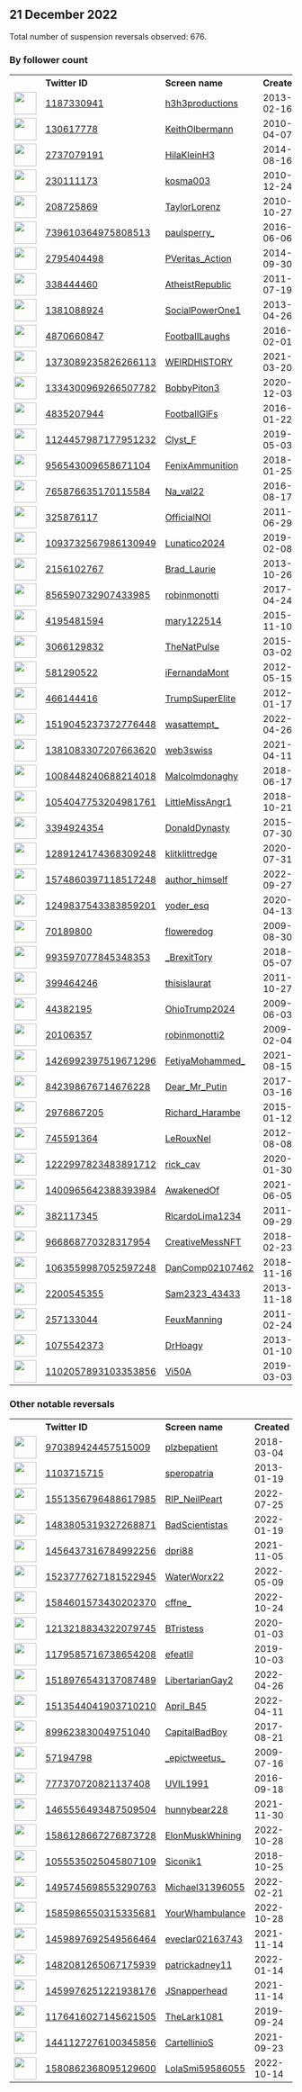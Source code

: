 
## 21 December 2022
Total number of suspension reversals observed: 676.

### By follower count
<table><tr><th></th><th align="left">Twitter ID</th><th align="left">Screen name</th>
<th align="left">Created</th><th align="left">Status</th><th align="left">Suspended</th><th align="left">Followers</th>
<tr><td><a href="https://pbs.twimg.com/profile_images/1605918138943426561/lEsaToOa_normal.jpg"><img src="https://pbs.twimg.com/profile_images/1605918138943426561/lEsaToOa_normal.jpg" width="40px" height="40px" align="center"/></a></td><td><a href="https://twitter.com/intent/user?user_id=1187330941">1187330941</a></td><td><a href="https://twitter.com/h3h3productions">h3h3productions</a></td><td>2013-02-16</td><td align="center">✔️</td><td>2022-11-07</td><td>2328583</td></tr>
<tr><td><a href="https://pbs.twimg.com/profile_images/1594567053062684672/wAvSdewm_normal.jpg"><img src="https://pbs.twimg.com/profile_images/1594567053062684672/wAvSdewm_normal.jpg" width="40px" height="40px" align="center"/></a></td><td><a href="https://twitter.com/intent/user?user_id=130617778">130617778</a></td><td><a href="https://twitter.com/KeithOlbermann">KeithOlbermann</a></td><td>2010-04-07</td><td align="center">✔️</td><td>2022-12-16</td><td>994541</td></tr>
<tr><td><a href="https://pbs.twimg.com/profile_images/1330319461858074628/2ryPKRBZ_normal.jpg"><img src="https://pbs.twimg.com/profile_images/1330319461858074628/2ryPKRBZ_normal.jpg" width="40px" height="40px" align="center"/></a></td><td><a href="https://twitter.com/intent/user?user_id=2737079191">2737079191</a></td><td><a href="https://twitter.com/HilaKleinH3">HilaKleinH3</a></td><td>2014-08-16</td><td align="center">✔️</td><td>2022-11-18</td><td>936381</td></tr>
<tr><td><a href="https://pbs.twimg.com/profile_images/1632608347/CMYK_normal.gif"><img src="https://pbs.twimg.com/profile_images/1632608347/CMYK_normal.gif" width="40px" height="40px" align="center"/></a></td><td><a href="https://twitter.com/intent/user?user_id=230111173">230111173</a></td><td><a href="https://twitter.com/kosma003">kosma003</a></td><td>2010-12-24</td><td align="center"></td><td>2022-12-20</td><td>524488</td></tr>
<tr><td><a href="https://pbs.twimg.com/profile_images/1487520401731174404/SwXwcxuH_normal.jpg"><img src="https://pbs.twimg.com/profile_images/1487520401731174404/SwXwcxuH_normal.jpg" width="40px" height="40px" align="center"/></a></td><td><a href="https://twitter.com/intent/user?user_id=208725869">208725869</a></td><td><a href="https://twitter.com/TaylorLorenz">TaylorLorenz</a></td><td>2010-10-27</td><td align="center">✔️</td><td>2022-12-18</td><td>355787</td></tr>
<tr><td><a href="https://pbs.twimg.com/profile_images/739632272865951744/yVceRI-w_normal.jpg"><img src="https://pbs.twimg.com/profile_images/739632272865951744/yVceRI-w_normal.jpg" width="40px" height="40px" align="center"/></a></td><td><a href="https://twitter.com/intent/user?user_id=739610364975808513">739610364975808513</a></td><td><a href="https://twitter.com/paulsperry_">paulsperry_</a></td><td>2016-06-06</td><td align="center"></td><td></td><td>336010</td></tr>
<tr><td><a href="https://pbs.twimg.com/profile_images/1605599804653961216/-a0DZqUR_normal.jpg"><img src="https://pbs.twimg.com/profile_images/1605599804653961216/-a0DZqUR_normal.jpg" width="40px" height="40px" align="center"/></a></td><td><a href="https://twitter.com/intent/user?user_id=2795404498">2795404498</a></td><td><a href="https://twitter.com/PVeritas_Action">PVeritas_Action</a></td><td>2014-09-30</td><td align="center"></td><td></td><td>207415</td></tr>
<tr><td><a href="https://pbs.twimg.com/profile_images/1301935830806810627/NkgrB8Xy_normal.jpg"><img src="https://pbs.twimg.com/profile_images/1301935830806810627/NkgrB8Xy_normal.jpg" width="40px" height="40px" align="center"/></a></td><td><a href="https://twitter.com/intent/user?user_id=338444460">338444460</a></td><td><a href="https://twitter.com/AtheistRepublic">AtheistRepublic</a></td><td>2011-07-19</td><td align="center"></td><td>2022-04-01</td><td>133622</td></tr>
<tr><td><a href="https://pbs.twimg.com/profile_images/499778021193048064/eCPbrnvH_normal.jpeg"><img src="https://pbs.twimg.com/profile_images/499778021193048064/eCPbrnvH_normal.jpeg" width="40px" height="40px" align="center"/></a></td><td><a href="https://twitter.com/intent/user?user_id=1381088924">1381088924</a></td><td><a href="https://twitter.com/SocialPowerOne1">SocialPowerOne1</a></td><td>2013-04-26</td><td align="center"></td><td></td><td>130885</td></tr>
<tr><td><a href="https://pbs.twimg.com/profile_images/1083821476371972101/5GSFko1N_normal.jpg"><img src="https://pbs.twimg.com/profile_images/1083821476371972101/5GSFko1N_normal.jpg" width="40px" height="40px" align="center"/></a></td><td><a href="https://twitter.com/intent/user?user_id=4870660847">4870660847</a></td><td><a href="https://twitter.com/FootbalILaughs">FootbalILaughs</a></td><td>2016-02-01</td><td align="center"></td><td>2022-07-03</td><td>99358</td></tr>
<tr><td><a href="https://pbs.twimg.com/profile_images/1383633166477381639/skyWrsUQ_normal.jpg"><img src="https://pbs.twimg.com/profile_images/1383633166477381639/skyWrsUQ_normal.jpg" width="40px" height="40px" align="center"/></a></td><td><a href="https://twitter.com/intent/user?user_id=1373089235826266113">1373089235826266113</a></td><td><a href="https://twitter.com/WElRDHISTORY">WElRDHISTORY</a></td><td>2021-03-20</td><td align="center"></td><td></td><td>90222</td></tr>
<tr><td><a href="https://pbs.twimg.com/profile_images/1606836378968408064/kKiB2cv0_normal.jpg"><img src="https://pbs.twimg.com/profile_images/1606836378968408064/kKiB2cv0_normal.jpg" width="40px" height="40px" align="center"/></a></td><td><a href="https://twitter.com/intent/user?user_id=1334300969266507782">1334300969266507782</a></td><td><a href="https://twitter.com/BobbyPiton3">BobbyPiton3</a></td><td>2020-12-03</td><td align="center"></td><td></td><td>82107</td></tr>
<tr><td><a href="https://pbs.twimg.com/profile_images/1083804456922292224/8HJyG1GZ_normal.jpg"><img src="https://pbs.twimg.com/profile_images/1083804456922292224/8HJyG1GZ_normal.jpg" width="40px" height="40px" align="center"/></a></td><td><a href="https://twitter.com/intent/user?user_id=4835207944">4835207944</a></td><td><a href="https://twitter.com/FootbaIlGlFs">FootbaIlGlFs</a></td><td>2016-01-22</td><td align="center"></td><td>2022-06-28</td><td>76277</td></tr>
<tr><td><a href="https://pbs.twimg.com/profile_images/1433792342033580032/h6B0TdmV_normal.jpg"><img src="https://pbs.twimg.com/profile_images/1433792342033580032/h6B0TdmV_normal.jpg" width="40px" height="40px" align="center"/></a></td><td><a href="https://twitter.com/intent/user?user_id=1124457987177951232">1124457987177951232</a></td><td><a href="https://twitter.com/Clyst_F">Clyst_F</a></td><td>2019-05-03</td><td align="center"></td><td>2022-08-19</td><td>71939</td></tr>
<tr><td><a href="https://pbs.twimg.com/profile_images/1010354868379365376/iq5Oy5oS_normal.jpg"><img src="https://pbs.twimg.com/profile_images/1010354868379365376/iq5Oy5oS_normal.jpg" width="40px" height="40px" align="center"/></a></td><td><a href="https://twitter.com/intent/user?user_id=956543009658671104">956543009658671104</a></td><td><a href="https://twitter.com/FenixAmmunition">FenixAmmunition</a></td><td>2018-01-25</td><td align="center"></td><td>2022-06-10</td><td>68938</td></tr>
<tr><td><a href="https://pbs.twimg.com/profile_images/1464629469533065222/EF2MgSY5_normal.jpg"><img src="https://pbs.twimg.com/profile_images/1464629469533065222/EF2MgSY5_normal.jpg" width="40px" height="40px" align="center"/></a></td><td><a href="https://twitter.com/intent/user?user_id=765876635170115584">765876635170115584</a></td><td><a href="https://twitter.com/Na_val22">Na_val22</a></td><td>2016-08-17</td><td align="center"></td><td>2022-08-03</td><td>60795</td></tr>
<tr><td><a href="https://pbs.twimg.com/profile_images/2940927836/8a884541d3ff0fd928fb704ea66b9d6c_normal.png"><img src="https://pbs.twimg.com/profile_images/2940927836/8a884541d3ff0fd928fb704ea66b9d6c_normal.png" width="40px" height="40px" align="center"/></a></td><td><a href="https://twitter.com/intent/user?user_id=325876117">325876117</a></td><td><a href="https://twitter.com/OfficialNOI">OfficialNOI</a></td><td>2011-06-29</td><td align="center"></td><td></td><td>59936</td></tr>
<tr><td><a href="https://pbs.twimg.com/profile_images/1627855877158973442/fnS8y3sc_normal.jpg"><img src="https://pbs.twimg.com/profile_images/1627855877158973442/fnS8y3sc_normal.jpg" width="40px" height="40px" align="center"/></a></td><td><a href="https://twitter.com/intent/user?user_id=1093732567986130949">1093732567986130949</a></td><td><a href="https://twitter.com/Lunatico2024">Lunatico2024</a></td><td>2019-02-08</td><td align="center"></td><td></td><td>58504</td></tr>
<tr><td><a href="https://pbs.twimg.com/profile_images/378800000648592617/002162b8c96a9b0fdafb491a42014f38_normal.jpeg"><img src="https://pbs.twimg.com/profile_images/378800000648592617/002162b8c96a9b0fdafb491a42014f38_normal.jpeg" width="40px" height="40px" align="center"/></a></td><td><a href="https://twitter.com/intent/user?user_id=2156102767">2156102767</a></td><td><a href="https://twitter.com/Brad_Laurie">Brad_Laurie</a></td><td>2013-10-26</td><td align="center"></td><td>2022-12-18</td><td>56745</td></tr>
<tr><td><a href="https://pbs.twimg.com/profile_images/1185749161230176258/LS6lqELA_normal.jpg"><img src="https://pbs.twimg.com/profile_images/1185749161230176258/LS6lqELA_normal.jpg" width="40px" height="40px" align="center"/></a></td><td><a href="https://twitter.com/intent/user?user_id=856590732907433985">856590732907433985</a></td><td><a href="https://twitter.com/robinmonotti">robinmonotti</a></td><td>2017-04-24</td><td align="center"></td><td></td><td>55394</td></tr>
<tr><td><a href="https://pbs.twimg.com/profile_images/701428213369573376/5wCrPo3m_normal.jpg"><img src="https://pbs.twimg.com/profile_images/701428213369573376/5wCrPo3m_normal.jpg" width="40px" height="40px" align="center"/></a></td><td><a href="https://twitter.com/intent/user?user_id=4195481594">4195481594</a></td><td><a href="https://twitter.com/mary122514">mary122514</a></td><td>2015-11-10</td><td align="center"></td><td>2022-11-09</td><td>53249</td></tr>
<tr><td><a href="https://pbs.twimg.com/profile_images/1298288254786183169/3ULFmdyV_normal.jpg"><img src="https://pbs.twimg.com/profile_images/1298288254786183169/3ULFmdyV_normal.jpg" width="40px" height="40px" align="center"/></a></td><td><a href="https://twitter.com/intent/user?user_id=3066129832">3066129832</a></td><td><a href="https://twitter.com/TheNatPulse">TheNatPulse</a></td><td>2015-03-02</td><td align="center"></td><td></td><td>53016</td></tr>
<tr><td><a href="https://pbs.twimg.com/profile_images/1271510992103636992/Y6TyAICT_normal.jpg"><img src="https://pbs.twimg.com/profile_images/1271510992103636992/Y6TyAICT_normal.jpg" width="40px" height="40px" align="center"/></a></td><td><a href="https://twitter.com/intent/user?user_id=581290522">581290522</a></td><td><a href="https://twitter.com/iFernandaMont">iFernandaMont</a></td><td>2012-05-15</td><td align="center"></td><td>2022-12-16</td><td>48203</td></tr>
<tr><td><a href="https://pbs.twimg.com/profile_images/1606861762552336385/e-v62HrV_normal.jpg"><img src="https://pbs.twimg.com/profile_images/1606861762552336385/e-v62HrV_normal.jpg" width="40px" height="40px" align="center"/></a></td><td><a href="https://twitter.com/intent/user?user_id=466144416">466144416</a></td><td><a href="https://twitter.com/TrumpSuperElite">TrumpSuperElite</a></td><td>2012-01-17</td><td align="center"></td><td>2022-11-08</td><td>47913</td></tr>
<tr><td><a href="https://pbs.twimg.com/profile_images/1519066031658082304/Ds-ZkmbF_normal.jpg"><img src="https://pbs.twimg.com/profile_images/1519066031658082304/Ds-ZkmbF_normal.jpg" width="40px" height="40px" align="center"/></a></td><td><a href="https://twitter.com/intent/user?user_id=1519045237372776448">1519045237372776448</a></td><td><a href="https://twitter.com/wasattempt_">wasattempt_</a></td><td>2022-04-26</td><td align="center"></td><td>2022-09-21</td><td>47122</td></tr>
<tr><td><a href="https://pbs.twimg.com/profile_images/1547278302607458304/wjfLNZdW_normal.jpg"><img src="https://pbs.twimg.com/profile_images/1547278302607458304/wjfLNZdW_normal.jpg" width="40px" height="40px" align="center"/></a></td><td><a href="https://twitter.com/intent/user?user_id=1381083307207663620">1381083307207663620</a></td><td><a href="https://twitter.com/web3swiss">web3swiss</a></td><td>2021-04-11</td><td align="center"></td><td>2022-11-30</td><td>44210</td></tr>
<tr><td><a href="https://pbs.twimg.com/profile_images/1376396450691682306/S4dKCQpn_normal.jpg"><img src="https://pbs.twimg.com/profile_images/1376396450691682306/S4dKCQpn_normal.jpg" width="40px" height="40px" align="center"/></a></td><td><a href="https://twitter.com/intent/user?user_id=1008448240688214018">1008448240688214018</a></td><td><a href="https://twitter.com/Malcolmdonaghy">Malcolmdonaghy</a></td><td>2018-06-17</td><td align="center"></td><td></td><td>41838</td></tr>
<tr><td><a href="https://pbs.twimg.com/profile_images/1322861301354430469/vRlSrWDp_normal.jpg"><img src="https://pbs.twimg.com/profile_images/1322861301354430469/vRlSrWDp_normal.jpg" width="40px" height="40px" align="center"/></a></td><td><a href="https://twitter.com/intent/user?user_id=1054047753204981761">1054047753204981761</a></td><td><a href="https://twitter.com/LittleMissAngr1">LittleMissAngr1</a></td><td>2018-10-21</td><td align="center"></td><td></td><td>41055</td></tr>
<tr><td><a href="https://pbs.twimg.com/profile_images/1428770763352514562/8IgPMD2c_normal.jpg"><img src="https://pbs.twimg.com/profile_images/1428770763352514562/8IgPMD2c_normal.jpg" width="40px" height="40px" align="center"/></a></td><td><a href="https://twitter.com/intent/user?user_id=3394924354">3394924354</a></td><td><a href="https://twitter.com/DonaldDynasty">DonaldDynasty</a></td><td>2015-07-30</td><td align="center"></td><td>2022-11-17</td><td>38090</td></tr>
<tr><td><a href="https://pbs.twimg.com/profile_images/1589667135789404161/pizHhnVd_normal.png"><img src="https://pbs.twimg.com/profile_images/1589667135789404161/pizHhnVd_normal.png" width="40px" height="40px" align="center"/></a></td><td><a href="https://twitter.com/intent/user?user_id=1289124174368309248">1289124174368309248</a></td><td><a href="https://twitter.com/klitklittredge">klitklittredge</a></td><td>2020-07-31</td><td align="center"></td><td>2022-11-11</td><td>37791</td></tr>
<tr><td><a href="https://pbs.twimg.com/profile_images/1574860917275238402/q_SX_-VL_normal.jpg"><img src="https://pbs.twimg.com/profile_images/1574860917275238402/q_SX_-VL_normal.jpg" width="40px" height="40px" align="center"/></a></td><td><a href="https://twitter.com/intent/user?user_id=1574860397118517248">1574860397118517248</a></td><td><a href="https://twitter.com/author_himself">author_himself</a></td><td>2022-09-27</td><td align="center">🚫</td><td>2022-11-01</td><td>36898</td></tr>
<tr><td><a href="https://pbs.twimg.com/profile_images/1605507408863731712/pFIEbQlk_normal.jpg"><img src="https://pbs.twimg.com/profile_images/1605507408863731712/pFIEbQlk_normal.jpg" width="40px" height="40px" align="center"/></a></td><td><a href="https://twitter.com/intent/user?user_id=1249837543383859201">1249837543383859201</a></td><td><a href="https://twitter.com/yoder_esq">yoder_esq</a></td><td>2020-04-13</td><td align="center"></td><td></td><td>34323</td></tr>
<tr><td><a href="https://pbs.twimg.com/profile_images/532720545352409088/w_Bw-3ml_normal.jpeg"><img src="https://pbs.twimg.com/profile_images/532720545352409088/w_Bw-3ml_normal.jpeg" width="40px" height="40px" align="center"/></a></td><td><a href="https://twitter.com/intent/user?user_id=70189800">70189800</a></td><td><a href="https://twitter.com/floweredog">floweredog</a></td><td>2009-08-30</td><td align="center"></td><td></td><td>31659</td></tr>
<tr><td><a href="https://pbs.twimg.com/profile_images/1057042587612340224/3qm08v7J_normal.jpg"><img src="https://pbs.twimg.com/profile_images/1057042587612340224/3qm08v7J_normal.jpg" width="40px" height="40px" align="center"/></a></td><td><a href="https://twitter.com/intent/user?user_id=993597077845348353">993597077845348353</a></td><td><a href="https://twitter.com/_BrexitTory">_BrexitTory</a></td><td>2018-05-07</td><td align="center"></td><td></td><td>28295</td></tr>
<tr><td><a href="https://pbs.twimg.com/profile_images/1623813600136638464/dj6uc1st_normal.jpg"><img src="https://pbs.twimg.com/profile_images/1623813600136638464/dj6uc1st_normal.jpg" width="40px" height="40px" align="center"/></a></td><td><a href="https://twitter.com/intent/user?user_id=399464246">399464246</a></td><td><a href="https://twitter.com/thisislaurat">thisislaurat</a></td><td>2011-10-27</td><td align="center">🚫</td><td></td><td>26068</td></tr>
<tr><td><a href="https://pbs.twimg.com/profile_images/1477697455412203526/sYDhi72t_normal.jpg"><img src="https://pbs.twimg.com/profile_images/1477697455412203526/sYDhi72t_normal.jpg" width="40px" height="40px" align="center"/></a></td><td><a href="https://twitter.com/intent/user?user_id=44382195">44382195</a></td><td><a href="https://twitter.com/OhioTrump2024">OhioTrump2024</a></td><td>2009-06-03</td><td align="center"></td><td>2022-11-07</td><td>25975</td></tr>
<tr><td><a href="https://pbs.twimg.com/profile_images/1370692958819864579/1Mg9HNil_normal.jpg"><img src="https://pbs.twimg.com/profile_images/1370692958819864579/1Mg9HNil_normal.jpg" width="40px" height="40px" align="center"/></a></td><td><a href="https://twitter.com/intent/user?user_id=20106357">20106357</a></td><td><a href="https://twitter.com/robinmonotti2">robinmonotti2</a></td><td>2009-02-04</td><td align="center"></td><td></td><td>25822</td></tr>
<tr><td><a href="https://pbs.twimg.com/profile_images/1565063941667143686/r74wnUD9_normal.jpg"><img src="https://pbs.twimg.com/profile_images/1565063941667143686/r74wnUD9_normal.jpg" width="40px" height="40px" align="center"/></a></td><td><a href="https://twitter.com/intent/user?user_id=1426992397519671296">1426992397519671296</a></td><td><a href="https://twitter.com/FetiyaMohammed_">FetiyaMohammed_</a></td><td>2021-08-15</td><td align="center"></td><td>2022-09-13</td><td>24805</td></tr>
<tr><td><a href="https://pbs.twimg.com/profile_images/1553743252817420289/ZlHqzOfC_normal.jpg"><img src="https://pbs.twimg.com/profile_images/1553743252817420289/ZlHqzOfC_normal.jpg" width="40px" height="40px" align="center"/></a></td><td><a href="https://twitter.com/intent/user?user_id=842398676714676228">842398676714676228</a></td><td><a href="https://twitter.com/Dear_Mr_Putin">Dear_Mr_Putin</a></td><td>2017-03-16</td><td align="center"></td><td>2022-11-14</td><td>24709</td></tr>
<tr><td><a href="https://pbs.twimg.com/profile_images/1344776715063726080/IqBJh3hD_normal.jpg"><img src="https://pbs.twimg.com/profile_images/1344776715063726080/IqBJh3hD_normal.jpg" width="40px" height="40px" align="center"/></a></td><td><a href="https://twitter.com/intent/user?user_id=2976867205">2976867205</a></td><td><a href="https://twitter.com/Richard_Harambe">Richard_Harambe</a></td><td>2015-01-12</td><td align="center"></td><td>2022-08-03</td><td>24543</td></tr>
<tr><td><a href="https://pbs.twimg.com/profile_images/3067829308/0d7366337dcd1319017916731c184d96_normal.png"><img src="https://pbs.twimg.com/profile_images/3067829308/0d7366337dcd1319017916731c184d96_normal.png" width="40px" height="40px" align="center"/></a></td><td><a href="https://twitter.com/intent/user?user_id=745591364">745591364</a></td><td><a href="https://twitter.com/LeRouxNel">LeRouxNel</a></td><td>2012-08-08</td><td align="center"></td><td></td><td>24287</td></tr>
<tr><td><a href="https://pbs.twimg.com/profile_images/1625351634871275521/cgq9stVH_normal.jpg"><img src="https://pbs.twimg.com/profile_images/1625351634871275521/cgq9stVH_normal.jpg" width="40px" height="40px" align="center"/></a></td><td><a href="https://twitter.com/intent/user?user_id=1222997823483891712">1222997823483891712</a></td><td><a href="https://twitter.com/rick_cav">rick_cav</a></td><td>2020-01-30</td><td align="center"></td><td></td><td>23758</td></tr>
<tr><td><a href="https://pbs.twimg.com/profile_images/1400965869619105795/2wqUnVh-_normal.jpg"><img src="https://pbs.twimg.com/profile_images/1400965869619105795/2wqUnVh-_normal.jpg" width="40px" height="40px" align="center"/></a></td><td><a href="https://twitter.com/intent/user?user_id=1400965642388393984">1400965642388393984</a></td><td><a href="https://twitter.com/AwakenedOf">AwakenedOf</a></td><td>2021-06-05</td><td align="center"></td><td></td><td>22814</td></tr>
<tr><td><a href="https://pbs.twimg.com/profile_images/1432788808756604934/rF6L942f_normal.jpg"><img src="https://pbs.twimg.com/profile_images/1432788808756604934/rF6L942f_normal.jpg" width="40px" height="40px" align="center"/></a></td><td><a href="https://twitter.com/intent/user?user_id=382117345">382117345</a></td><td><a href="https://twitter.com/RlcardoLima1234">RlcardoLima1234</a></td><td>2011-09-29</td><td align="center"></td><td>2022-09-09</td><td>22760</td></tr>
<tr><td><a href="https://pbs.twimg.com/profile_images/1592362701665275904/o1eu2TLl_normal.jpg"><img src="https://pbs.twimg.com/profile_images/1592362701665275904/o1eu2TLl_normal.jpg" width="40px" height="40px" align="center"/></a></td><td><a href="https://twitter.com/intent/user?user_id=966868770328317954">966868770328317954</a></td><td><a href="https://twitter.com/CreativeMessNFT">CreativeMessNFT</a></td><td>2018-02-23</td><td align="center"></td><td>2022-12-13</td><td>21993</td></tr>
<tr><td><a href="https://pbs.twimg.com/profile_images/1243504085166424069/vNxYJTUf_normal.jpg"><img src="https://pbs.twimg.com/profile_images/1243504085166424069/vNxYJTUf_normal.jpg" width="40px" height="40px" align="center"/></a></td><td><a href="https://twitter.com/intent/user?user_id=1063559987052597248">1063559987052597248</a></td><td><a href="https://twitter.com/DanComp02107462">DanComp02107462</a></td><td>2018-11-16</td><td align="center"></td><td></td><td>21952</td></tr>
<tr><td><a href="https://pbs.twimg.com/profile_images/1364189040896008195/InAKyZ9g_normal.jpg"><img src="https://pbs.twimg.com/profile_images/1364189040896008195/InAKyZ9g_normal.jpg" width="40px" height="40px" align="center"/></a></td><td><a href="https://twitter.com/intent/user?user_id=2200545355">2200545355</a></td><td><a href="https://twitter.com/Sam2323_43433">Sam2323_43433</a></td><td>2013-11-18</td><td align="center"></td><td></td><td>21722</td></tr>
<tr><td><a href="https://pbs.twimg.com/profile_images/916697445878370305/GHOEIKlg_normal.jpg"><img src="https://pbs.twimg.com/profile_images/916697445878370305/GHOEIKlg_normal.jpg" width="40px" height="40px" align="center"/></a></td><td><a href="https://twitter.com/intent/user?user_id=257133044">257133044</a></td><td><a href="https://twitter.com/FeuxManning">FeuxManning</a></td><td>2011-02-24</td><td align="center"></td><td>2022-12-05</td><td>21398</td></tr>
<tr><td><a href="https://pbs.twimg.com/profile_images/1178499360197419009/nLDuSogM_normal.jpg"><img src="https://pbs.twimg.com/profile_images/1178499360197419009/nLDuSogM_normal.jpg" width="40px" height="40px" align="center"/></a></td><td><a href="https://twitter.com/intent/user?user_id=1075542373">1075542373</a></td><td><a href="https://twitter.com/DrHoagy">DrHoagy</a></td><td>2013-01-10</td><td align="center"></td><td></td><td>21112</td></tr>
<tr><td><a href="https://pbs.twimg.com/profile_images/1403114015010791424/5NF4QNvg_normal.jpg"><img src="https://pbs.twimg.com/profile_images/1403114015010791424/5NF4QNvg_normal.jpg" width="40px" height="40px" align="center"/></a></td><td><a href="https://twitter.com/intent/user?user_id=1102057893103353856">1102057893103353856</a></td><td><a href="https://twitter.com/Vi50A">Vi50A</a></td><td>2019-03-03</td><td align="center"></td><td></td><td>21030</td></tr>
</table>

### Other notable reversals
<table><tr><th></th><th align="left">Twitter ID</th><th align="left">Screen name</th>
<th align="left">Created</th><th align="left">Status</th><th align="left">Suspended</th><th align="left">Followers</th>
<tr><td><a href="https://pbs.twimg.com/profile_images/1556847469421400064/_qLY_AcK_normal.jpg"><img src="https://pbs.twimg.com/profile_images/1556847469421400064/_qLY_AcK_normal.jpg" width="40px" height="40px" align="center"/></a></td><td><a href="https://twitter.com/intent/user?user_id=970389424457515009">970389424457515009</a></td><td><a href="https://twitter.com/plzbepatient">plzbepatient</a></td><td>2018-03-04</td><td align="center"></td><td>2022-10-16</td><td>8313</td></tr>
<tr><td><a href="https://pbs.twimg.com/profile_images/1354244827400069121/T45A9b2B_normal.jpg"><img src="https://pbs.twimg.com/profile_images/1354244827400069121/T45A9b2B_normal.jpg" width="40px" height="40px" align="center"/></a></td><td><a href="https://twitter.com/intent/user?user_id=1103715715">1103715715</a></td><td><a href="https://twitter.com/speropatria">speropatria</a></td><td>2013-01-19</td><td align="center"></td><td>2022-03-27</td><td>3334</td></tr>
<tr><td><a href="https://pbs.twimg.com/profile_images/1559652201730957312/EsVtXwLT_normal.jpg"><img src="https://pbs.twimg.com/profile_images/1559652201730957312/EsVtXwLT_normal.jpg" width="40px" height="40px" align="center"/></a></td><td><a href="https://twitter.com/intent/user?user_id=1551356796488617985">1551356796488617985</a></td><td><a href="https://twitter.com/RIP_NeilPeart">RIP_NeilPeart</a></td><td>2022-07-25</td><td align="center"></td><td>2022-12-16</td><td>480</td></tr>
<tr><td><a href="https://pbs.twimg.com/profile_images/1483808970498355207/DjoC4hOE_normal.jpg"><img src="https://pbs.twimg.com/profile_images/1483808970498355207/DjoC4hOE_normal.jpg" width="40px" height="40px" align="center"/></a></td><td><a href="https://twitter.com/intent/user?user_id=1483805319327268871">1483805319327268871</a></td><td><a href="https://twitter.com/BadScientistas">BadScientistas</a></td><td>2022-01-19</td><td align="center"></td><td>2022-12-16</td><td>78</td></tr>
<tr><td><a href="https://pbs.twimg.com/profile_images/1547406250203291648/2YRgDKC__normal.jpg"><img src="https://pbs.twimg.com/profile_images/1547406250203291648/2YRgDKC__normal.jpg" width="40px" height="40px" align="center"/></a></td><td><a href="https://twitter.com/intent/user?user_id=1456437316784992256">1456437316784992256</a></td><td><a href="https://twitter.com/dpri88">dpri88</a></td><td>2021-11-05</td><td align="center"></td><td>2022-12-14</td><td>353</td></tr>
<tr><td><a href="https://pbs.twimg.com/profile_images/1551234267287617539/KnMugOPI_normal.jpg"><img src="https://pbs.twimg.com/profile_images/1551234267287617539/KnMugOPI_normal.jpg" width="40px" height="40px" align="center"/></a></td><td><a href="https://twitter.com/intent/user?user_id=1523777627181522945">1523777627181522945</a></td><td><a href="https://twitter.com/WaterWorx22">WaterWorx22</a></td><td>2022-05-09</td><td align="center"></td><td>2022-12-16</td><td>1071</td></tr>
<tr><td><a href="https://pbs.twimg.com/profile_images/1584602325540171776/7lJ8BEoa_normal.jpg"><img src="https://pbs.twimg.com/profile_images/1584602325540171776/7lJ8BEoa_normal.jpg" width="40px" height="40px" align="center"/></a></td><td><a href="https://twitter.com/intent/user?user_id=1584601573430202370">1584601573430202370</a></td><td><a href="https://twitter.com/cffne_">cffne_</a></td><td>2022-10-24</td><td align="center"></td><td>2022-12-17</td><td>117</td></tr>
<tr><td><a href="https://pbs.twimg.com/profile_images/1552244261718036482/QZN7uoVZ_normal.jpg"><img src="https://pbs.twimg.com/profile_images/1552244261718036482/QZN7uoVZ_normal.jpg" width="40px" height="40px" align="center"/></a></td><td><a href="https://twitter.com/intent/user?user_id=1213218834322079745">1213218834322079745</a></td><td><a href="https://twitter.com/BTristess">BTristess</a></td><td>2020-01-03</td><td align="center"></td><td>2022-12-19</td><td>525</td></tr>
<tr><td><a href="https://pbs.twimg.com/profile_images/1625193111390683136/cAReOJ-W_normal.jpg"><img src="https://pbs.twimg.com/profile_images/1625193111390683136/cAReOJ-W_normal.jpg" width="40px" height="40px" align="center"/></a></td><td><a href="https://twitter.com/intent/user?user_id=1179585716738654208">1179585716738654208</a></td><td><a href="https://twitter.com/efeatlil">efeatlil</a></td><td>2019-10-03</td><td align="center">🔒</td><td>2022-12-18</td><td>106</td></tr>
<tr><td><a href="https://pbs.twimg.com/profile_images/1518976708141006849/mmtBOaqj_normal.jpg"><img src="https://pbs.twimg.com/profile_images/1518976708141006849/mmtBOaqj_normal.jpg" width="40px" height="40px" align="center"/></a></td><td><a href="https://twitter.com/intent/user?user_id=1518976543137087489">1518976543137087489</a></td><td><a href="https://twitter.com/LibertarianGay2">LibertarianGay2</a></td><td>2022-04-26</td><td align="center"></td><td>2022-11-25</td><td>815</td></tr>
<tr><td><a href="https://pbs.twimg.com/profile_images/1608543130114228225/RQFfbmOl_normal.jpg"><img src="https://pbs.twimg.com/profile_images/1608543130114228225/RQFfbmOl_normal.jpg" width="40px" height="40px" align="center"/></a></td><td><a href="https://twitter.com/intent/user?user_id=1513544041903710210">1513544041903710210</a></td><td><a href="https://twitter.com/April_B45">April_B45</a></td><td>2022-04-11</td><td align="center"></td><td>2022-12-18</td><td>274</td></tr>
<tr><td><a href="https://pbs.twimg.com/profile_images/1568373238522159106/z7MlgQpN_normal.jpg"><img src="https://pbs.twimg.com/profile_images/1568373238522159106/z7MlgQpN_normal.jpg" width="40px" height="40px" align="center"/></a></td><td><a href="https://twitter.com/intent/user?user_id=899623830049751040">899623830049751040</a></td><td><a href="https://twitter.com/CapitalBadBoy">CapitalBadBoy</a></td><td>2017-08-21</td><td align="center"></td><td>2022-12-17</td><td>485</td></tr>
<tr><td><a href="https://pbs.twimg.com/profile_images/1601048143872765954/NYofFsl6_normal.jpg"><img src="https://pbs.twimg.com/profile_images/1601048143872765954/NYofFsl6_normal.jpg" width="40px" height="40px" align="center"/></a></td><td><a href="https://twitter.com/intent/user?user_id=57194798">57194798</a></td><td><a href="https://twitter.com/_epictweetus_">_epictweetus_</a></td><td>2009-07-16</td><td align="center"></td><td>2022-12-16</td><td>614</td></tr>
<tr><td><a href="https://pbs.twimg.com/profile_images/1545869042535251969/H5jQG8qL_normal.jpg"><img src="https://pbs.twimg.com/profile_images/1545869042535251969/H5jQG8qL_normal.jpg" width="40px" height="40px" align="center"/></a></td><td><a href="https://twitter.com/intent/user?user_id=777370720821137408">777370720821137408</a></td><td><a href="https://twitter.com/UVIL1991">UVIL1991</a></td><td>2016-09-18</td><td align="center"></td><td>2022-12-16</td><td>554</td></tr>
<tr><td><a href="https://pbs.twimg.com/profile_images/1590842798005227521/To9LSas5_normal.jpg"><img src="https://pbs.twimg.com/profile_images/1590842798005227521/To9LSas5_normal.jpg" width="40px" height="40px" align="center"/></a></td><td><a href="https://twitter.com/intent/user?user_id=1465556493487509504">1465556493487509504</a></td><td><a href="https://twitter.com/hunnybear228">hunnybear228</a></td><td>2021-11-30</td><td align="center"></td><td>2022-12-16</td><td>1118</td></tr>
<tr><td><a href="https://pbs.twimg.com/profile_images/1586128916653436928/_3haIlkh_normal.jpg"><img src="https://pbs.twimg.com/profile_images/1586128916653436928/_3haIlkh_normal.jpg" width="40px" height="40px" align="center"/></a></td><td><a href="https://twitter.com/intent/user?user_id=1586128667276873728">1586128667276873728</a></td><td><a href="https://twitter.com/ElonMuskWhining">ElonMuskWhining</a></td><td>2022-10-28</td><td align="center"></td><td>2022-12-17</td><td>19892</td></tr>
<tr><td><a href="https://pbs.twimg.com/profile_images/1219650235489837056/WF_LpBBV_normal.jpg"><img src="https://pbs.twimg.com/profile_images/1219650235489837056/WF_LpBBV_normal.jpg" width="40px" height="40px" align="center"/></a></td><td><a href="https://twitter.com/intent/user?user_id=1055535025045807109">1055535025045807109</a></td><td><a href="https://twitter.com/Siconik1">Siconik1</a></td><td>2018-10-25</td><td align="center"></td><td>2022-12-16</td><td>129</td></tr>
<tr><td><a href="https://pbs.twimg.com/profile_images/1619942259557900288/HPFzsTnp_normal.jpg"><img src="https://pbs.twimg.com/profile_images/1619942259557900288/HPFzsTnp_normal.jpg" width="40px" height="40px" align="center"/></a></td><td><a href="https://twitter.com/intent/user?user_id=1495745698553290763">1495745698553290763</a></td><td><a href="https://twitter.com/Michael31396055">Michael31396055</a></td><td>2022-02-21</td><td align="center">🚫</td><td>2022-12-18</td><td>204</td></tr>
<tr><td><a href="https://pbs.twimg.com/profile_images/1585992154517741568/vcE50LsY_normal.jpg"><img src="https://pbs.twimg.com/profile_images/1585992154517741568/vcE50LsY_normal.jpg" width="40px" height="40px" align="center"/></a></td><td><a href="https://twitter.com/intent/user?user_id=1585986550315335681">1585986550315335681</a></td><td><a href="https://twitter.com/YourWhambulance">YourWhambulance</a></td><td>2022-10-28</td><td align="center"></td><td>2022-12-13</td><td>377</td></tr>
<tr><td><a href="https://pbs.twimg.com/profile_images/1462443090124234752/8iNDEtIr_normal.jpg"><img src="https://pbs.twimg.com/profile_images/1462443090124234752/8iNDEtIr_normal.jpg" width="40px" height="40px" align="center"/></a></td><td><a href="https://twitter.com/intent/user?user_id=1459897692549566464">1459897692549566464</a></td><td><a href="https://twitter.com/eveclar02163743">eveclar02163743</a></td><td>2021-11-14</td><td align="center"></td><td>2022-12-17</td><td>1225</td></tr>
<tr><td><a href="https://pbs.twimg.com/profile_images/1549484246393397248/1zh881s6_normal.jpg"><img src="https://pbs.twimg.com/profile_images/1549484246393397248/1zh881s6_normal.jpg" width="40px" height="40px" align="center"/></a></td><td><a href="https://twitter.com/intent/user?user_id=1482081265067175939">1482081265067175939</a></td><td><a href="https://twitter.com/patrickadney11">patrickadney11</a></td><td>2022-01-14</td><td align="center"></td><td>2022-12-17</td><td>83</td></tr>
<tr><td><a href="https://pbs.twimg.com/profile_images/1595929531944247299/Q5BWM8B8_normal.jpg"><img src="https://pbs.twimg.com/profile_images/1595929531944247299/Q5BWM8B8_normal.jpg" width="40px" height="40px" align="center"/></a></td><td><a href="https://twitter.com/intent/user?user_id=1459976251221938176">1459976251221938176</a></td><td><a href="https://twitter.com/JSnapperhead">JSnapperhead</a></td><td>2021-11-14</td><td align="center"></td><td>2022-12-16</td><td>142</td></tr>
<tr><td><a href="https://pbs.twimg.com/profile_images/1524694709716795394/rW-gQosS_normal.jpg"><img src="https://pbs.twimg.com/profile_images/1524694709716795394/rW-gQosS_normal.jpg" width="40px" height="40px" align="center"/></a></td><td><a href="https://twitter.com/intent/user?user_id=1176416027145621505">1176416027145621505</a></td><td><a href="https://twitter.com/TheLark1081">TheLark1081</a></td><td>2019-09-24</td><td align="center"></td><td>2022-12-18</td><td>1242</td></tr>
<tr><td><a href="https://pbs.twimg.com/profile_images/1617994650719080477/GBVdjG1k_normal.jpg"><img src="https://pbs.twimg.com/profile_images/1617994650719080477/GBVdjG1k_normal.jpg" width="40px" height="40px" align="center"/></a></td><td><a href="https://twitter.com/intent/user?user_id=1441127276100345856">1441127276100345856</a></td><td><a href="https://twitter.com/CartellinioS">CartellinioS</a></td><td>2021-09-23</td><td align="center"></td><td>2022-12-17</td><td>442</td></tr>
<tr><td><a href="https://pbs.twimg.com/profile_images/1592870474320674817/5C6jx3Wf_normal.jpg"><img src="https://pbs.twimg.com/profile_images/1592870474320674817/5C6jx3Wf_normal.jpg" width="40px" height="40px" align="center"/></a></td><td><a href="https://twitter.com/intent/user?user_id=1580862368095129600">1580862368095129600</a></td><td><a href="https://twitter.com/LolaSmi59586055">LolaSmi59586055</a></td><td>2022-10-14</td><td align="center"></td><td>2022-12-16</td><td>183</td></tr>
</table>
